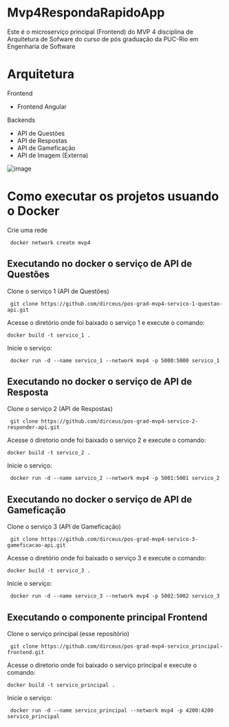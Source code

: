 # Mvp4RespondaRapidoApp

Este é o microserviço principal (Frontend) do MVP 4 disciplina de Arquitetura de Sofware do curso de pós graduação da PUC-Rio em Engenharia de Software

# Arquitetura

Frontend
 - Frontend Angular
   
Backends
 - API de Questões
 - API de Respostas
 - API de Gameficação
 - API de Imagem (Externa)

![image](https://github.com/user-attachments/assets/74918945-89ae-44fa-bb29-badc1761ed41)


# Como executar os projetos usuando o Docker 

Crie uma rede

```  docker network create mvp4 ```

## Executando no docker o serviço de API de Questões

Clone o serviço 1 (API de Questões)

``` git clone https://github.com/dirceus/pos-grad-mvp4-servico-1-questao-api.git```

Acesse o diretório onde foi baixado o serviço 1 e execute o comando:

``` docker build -t servico_1 . ```

Inicie o serviço:

``` docker run -d --name servico_1 --network mvp4 -p 5000:5000 servico_1```

## Executando no docker o serviço de API de Resposta

Clone o serviço 2 (API de Respostas)

``` git clone https://github.com/dirceus/pos-grad-mvp4-servico-2-responder-api.git```

Acesse ó diretorio onde foi baixado o serviço 2 e execute o comando:

``` docker build -t servico_2 . ```

Inicie o serviço:

``` docker run -d --name servico_2 --network mvp4 -p 5001:5001 servico_2```

## Executando no docker o serviço de API de Gameficação

Clone o serviço 3 (API de Gameficação)

``` git clone https://github.com/dirceus/pos-grad-mvp4-servico-3-gameficacao-api.git```

Acesse o diretório onde foi baixado o serviço 3 e execute o comando:

``` docker build -t servico_3 . ```

Inicie o serviço:

``` docker run -d --name servico_3 --network mvp4 -p 5002:5002 servico_3```


## Executando o componente principal Frontend

Clone o serviço principal (esse repositório)

``` git clone https://github.com/dirceus/pos-grad-mvp4-servico_principal-frontend.git```

Acesse o diretorio onde foi baixado o serviço principal e execute o comando:

``` docker build -t servico_principal . ```

Inicie o serviço:

``` docker run -d --name servico_principal --network mvp4 -p 4200:4200 servico_principal```


